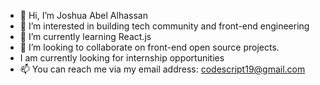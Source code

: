 - 👋 Hi, I’m Joshua Abel Alhassan
- 👀 I’m interested in building tech community and front-end engineering
- 🌱 I’m currently learning React.js
- 💞️ I’m looking to collaborate on front-end open source projects.
- I am currently looking for internship opportunities
- 📫 You can reach me via my email address: codescript19@gmail.com

<!---
Saint-Josh/Saint-Josh is a ✨ special ✨ repository because its `README.md` (this file) appears on your GitHub profile.
You can click the Preview link to take a look at your changes.
--->
